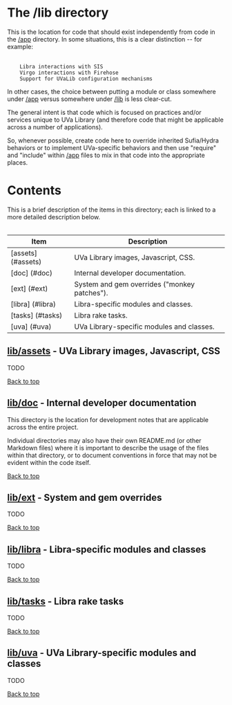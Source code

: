 <!-- lib/README.md -->

# The /lib directory

  This is the location for code that should exist independently from code in
  the [/app][app] directory.
  In some situations, this is a clear distinction -- for example:
  <br/><br/>

        Libra interactions with SIS
        Virgo interactions with Firehose
        Support for UVaLib configuration mechanisms

  In other cases, the choice between putting a module or class somewhere under
  [/app][app] versus somewhere under [/lib][lib] is less clear-cut.

  The general intent is that code which is focused on practices and/or services
  unique to UVa Library (and therefore code that might be applicable across a
  number of applications).

  So, whenever possible, create code here to override inherited Sufia/Hydra
  behaviors or to implement UVa-specific behaviors and then use "require" and
  "include" within [/app][app] files to mix in that code into the appropriate
  places.
  

# Contents                                                      <a name="top"/>

  This is a brief description of the items in this directory;
  each is linked to a more detailed description below.
  <br/><br/>

| Item                | Description                                   |
| ------------------- | --------------------------------------------- |
| [assets]  (#assets) | UVa Library images, Javascript, CSS.          |
| [doc]     (#doc)    | Internal developer documentation.             |
| [ext]     (#ext)    | System and gem overrides ("monkey patches").  |
| [libra]   (#libra)  | Libra-specific modules and classes.           |
| [tasks]   (#tasks)  | Libra rake tasks.                             |
| [uva]     (#uva)    | UVa Library-specific modules and classes.     |

## [lib/assets][lib_asst] - UVa Library images, Javascript, CSS <a name="assets"/>

  TODO
  
  [Back to top](#top)

## [lib/doc][lib_doc] - Internal developer documentation        <a name="doc"/>

  This directory is the location for development notes that are applicable
  across the entire project.
  
  Individual directories may also have their own README.md (or other Markdown
  files) where it is important to describe the usage of the files within that
  directory, or to document conventions in force that may not be evident within
  the code itself.
  
  [Back to top](#top)

## [lib/ext][lib_ext] - System and gem overrides                <a name="ext"/>

  TODO
  
  [Back to top](#top)

## [lib/libra][lib_libra] - Libra-specific modules and classes <a name="libra"/>

  TODO
  
  [Back to top](#top)

## [lib/tasks][lib_tasks] - Libra rake tasks                  <a name="tasks"/>

  TODO
  
  [Back to top](#top)

## [lib/uva][lib_uva] - UVa Library-specific modules and classes <a name="uva"/>

  TODO
  
  [Back to top](#top)

<!-----------------------------------------------------------------------------
Directory link references used above:
REF --------- LINK -------------------------- TOOLTIP ------------------------>
[app]:        /app/README.md                  "Rails application core"
[lib]:        /lib/README.md                  "Site-specific modules, classes and definitions"
[lib_asst]:   /app/assets/README.md           "Application styling (CSS/Javascript/images)"
[lib_doc]:    /lib/doc/README.md              "Internal developer documentation"
[lib_ext]:    /lib/ext/README.md              "Extensions and overrides"
[lib_libra]:  /lib/libra/README.md            "Libra-specific modules, classes and definitions"
[lib_tasks]:  /lib/tasks/README.md            "Libra rake tasks"
[lib_uva]:    /lib/uva/README.md              "UVaLibrary-specific modules, classes and definitions"
